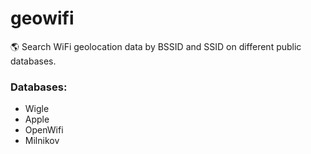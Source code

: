 # geowifi

🌎 Search WiFi geolocation data by BSSID and SSID on different public databases.

### Databases:
- Wigle
- Apple
- OpenWifi
- Milnikov
